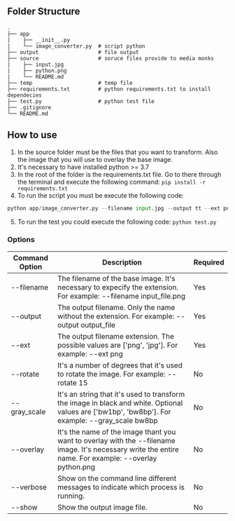 ## Folder Structure

```
.
├── app
|    ├── __init__.py
|    └── image_converter.py  # script python
├── output                   # file output
├── source                   # soruce files provide to media monks
|    ├── input.jpg
|    ├── python.png
|    └── README.md
├── temp                     # temp file
├── requirements.txt         # python requirements.txt to install dependecies
├── test.py                  # python test file
├── .gitignore
└── README.md
```

## How to use

1. In the source folder must be the files that you want to transform. Also the image that you will use to overlay the base image.
2. It's necessary to have installed python >= 3.7
3. In the root of the folder is the requirements.txt file. Go to there through the terminal and execute the following command:
  ```pip install -r requirements.txt```
4. To run the script you must be execute the following code:
  ```python
  python app/image_converter.py --filename input.jpg --output tt --ext png  --rotate 90 --gray_scale bw8bp --overlay python.png --rotate 15  --verbose --show
  ```
5. To run the test you could execute the following code:
  ```python test.py```
  
 ### Options
 
 | Command Option 	| Description                                                                                                                                             	| Required 	|
|----------------	|---------------------------------------------------------------------------------------------------------------------------------------------------------	|----------	|
| --filename     	| The filename of the base image. It's necessary to expecify the extension. For example: --filename input_file.png                                        	| Yes      	|
| --output       	| The output filename. Only the name without the extension. For example: --output output_file                                                             	| Yes      	|
| --ext          	| The output filename extension. The possible values are ['png', 'jpg']. For example: --ext png                                                           	| Yes      	|
| --rotate       	| It's a number of degrees that it's used to rotate the image. For example: --rotate 15                                                                   	| No       	|
| --gray_scale   	| It's an string that it's used to transform the image in black and white. Optional values are ['bw1bp', 'bw8bp']. For example: --gray_scale bw8bp        	| No       	|
| --overlay      	| It's the name of the image thant you want to overlay with the --filename image. It's necessary write the entire name. For example: --overlay python.png 	| No       	|
| --verbose      	| Show on the command line different messages to indicate which process is running.                                                                       	| No       	|
| --show         	| Show the output image file.                                                                                                                             	| No       	|
